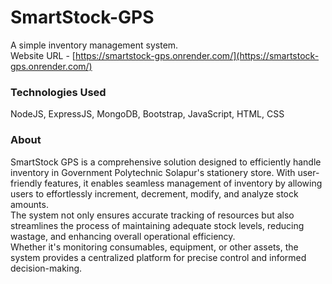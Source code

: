 # SmartStock-GPS
A simple inventory management system.<br/>
Website URL - [https://smartstock-gps.onrender.com/](https://smartstock-gps.onrender.com/)

### Technologies Used  
NodeJS, ExpressJS, MongoDB, Bootstrap, JavaScript, HTML, CSS

### About
SmartStock GPS is a comprehensive solution designed to efficiently handle inventory in Government Polytechnic Solapur's stationery store. With user-friendly features, it enables seamless management of inventory by allowing users to effortlessly increment, decrement, modify, and analyze stock amounts.  
The system not only ensures accurate tracking of resources but also streamlines the process of maintaining adequate stock levels, reducing wastage, and enhancing overall operational efficiency.  
Whether it's monitoring consumables, equipment, or other assets, the system provides a centralized platform for precise control and informed decision-making.<br/>
